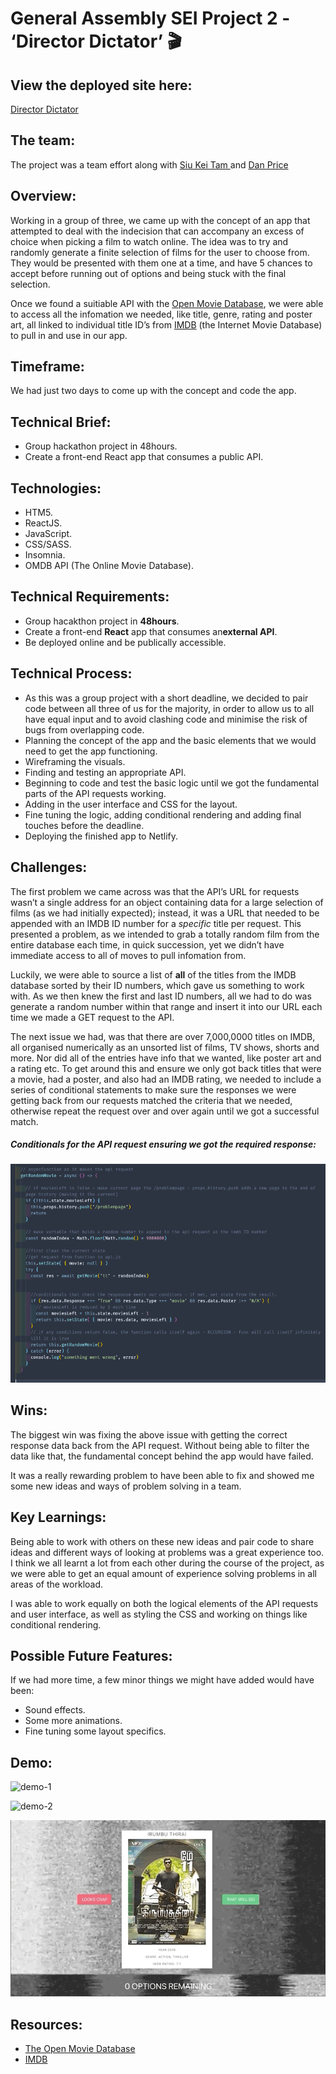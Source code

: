# General Assembly SEI Project 2 - ‘Director Dictator’ 🎬

## View the deployed site here:

[Director Dictator](https://director-dictator.netlify.app/)

## The team:

The project was a team effort along with [Siu Kei Tam ](https://github.com/tams2429) and [Dan Price](https://github.com/Zarathustrah)


## Overview:
Working in a group of three, we came up with the concept of an app that attempted to deal with the indecision that can accompany an excess of choice when picking a film to watch online. The idea was to try and randomly generate a finite selection of films for the user to choose from. They would be presented with them one at a time, and have 5 chances to accept before running out of options and being stuck with the final selection.

Once we found a suitiable API with the [Open Movie Database](https://www.omdbapi.com/), we were able to access all the infomation we needed, like title, genre, rating and poster art, all linked to individual title ID’s from [IMDB](https://imdb.com/) (the Internet Movie Database) to pull in and use in our app.

## Timeframe:
We had just two days to come up with the concept and code the app.

## Technical Brief:
* Group hackathon project in 48hours.
* Create a front-end React app that consumes a public API.

## Technologies:

* HTM5.
* ReactJS.
* JavaScript.
* CSS/SASS.
* Insomnia.
* OMDB API (The Online Movie Database).


## Technical Requirements:
* Group hacakthon project in **48hours**.
* Create a front-end **React** app that consumes an**external API**.
* Be deployed online and be publically accessible.



## Technical Process:

* As this was a group project with a short deadline, we decided to pair code between all three of us for the majority, in order to allow us to all have equal input and to avoid clashing code and minimise the risk of bugs from overlapping code.
* Planning the concept of the app and the basic elements that we would need to get the app functioning.
* Wireframing the visuals.
* Finding and testing an appropriate API.
* Beginning to code and test the basic logic until we got the fundamental parts of the API requests working.
* Adding in the user interface and CSS for the layout.
* Fine tuning the logic, adding conditional rendering and adding final touches before the deadline.
* Deploying the finished app to Netlify.


## Challenges:

The first problem we came across was that the API’s URL for requests wasn’t a single address for an object containing data for a large selection of films (as we had initially expected); instead, it was a URL that needed to be appended with an IMDB ID number for a *specific* title per request. This presented a problem, as we intended to grab a totally random film from the entire database each time, in quick succession, yet we didn’t have immediate access to all of moves to pull infomation from.

Luckily, we were able to source a list of **all** of the titles from the IMDB database sorted by their ID numbers, which gave us something to work with. As we then knew the first and last ID numbers, all we had to do was generate a random number within that range and insert it into our URL each time we made a GET request to the API.

The next issue we had, was that there are over 7,000,0000 titles on IMDB, all organised numerically as an unsorted list of films, TV shows, shorts and more. Nor did all of the entries have info that we wanted, like poster art and a rating etc. To get around this and ensure we only got back titles that were a movie, had a poster, and also had an IMDB rating, we needed to include a series of conditional statements to make sure the responses we were getting back from our requests matched the criteria that we needed, otherwise repeat the request over and over again until we got a successful match.

##### Conditionals for the API request ensuring we got the required response:

![demo-1](./src/assets/readme-screenshots/code-example.png)


## Wins:
The biggest win was fixing the above issue with getting the correct response data back from the API request. Without being able to filter the data like that,  the fundamental concept behind the app would have failed.

It was a really rewarding problem to have been able to fix and showed me some new ideas and ways of problem solving in a team.

## Key Learnings:

Being able to work with others on these new ideas and pair code to share ideas and different ways of looking at problems was a great experience too. I think we all learnt a lot from each other during the course of the project, as we were able to get an equal amount of experience solving problems in all areas of the workload.

I was able to work equally on both the logical elements of the API requests and user interface, as well as styling the CSS and working on things like conditional rendering.


## Possible Future Features:

If we had more time, a few minor things we might have added would have been:

 * Sound effects.
 * Some more animations.
 * Fine tuning some layout specifics.


## Demo:

![demo-1](./src/assets/readme-gifs/project-2-demo-1.gif)

![demo-2](./src/assets/readme-gifs/project-2-demo-2.gif)

![demo-3](./src/assets/readme-gifs/project-2-demo-3.gif)

## Resources:
* [The Open Movie Database](https://www.omdbapi.com/)
* [IMDB](https://www.imdb.com/)


